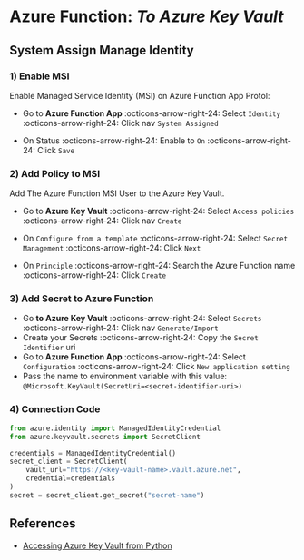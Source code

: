 # Azure Function: _To Azure Key Vault_

## System Assign Manage Identity

### 1) Enable MSI

Enable Managed Service Identity (MSI) on Azure Function App Protol:

* Go to **Azure Function App** :octicons-arrow-right-24: Select `Identity`
  :octicons-arrow-right-24: Click nav `System Assigned`

* On Status :octicons-arrow-right-24: Enable to `On` :octicons-arrow-right-24:
  Click `Save`

### 2) Add Policy to MSI

Add The Azure Function MSI User to the Azure Key Vault.

* Go to **Azure Key Vault** :octicons-arrow-right-24: Select `Access policies`
  :octicons-arrow-right-24: Click nav `Create`

* On `Configure from a template` :octicons-arrow-right-24: Select `Secret Management`
  :octicons-arrow-right-24: Click `Next`

* On `Principle` :octicons-arrow-right-24: Search the Azure Function name
  :octicons-arrow-right-24: Click `Create`

### 3) Add Secret to Azure Function

* Go **to Azure Key Vault** :octicons-arrow-right-24: Select `Secrets`
  :octicons-arrow-right-24: Click nav `Generate/Import`
* Create your Secrets :octicons-arrow-right-24: Copy the `Secret Identifier`
  uri
* Go to **Azure Function App** :octicons-arrow-right-24: Select `Configuration`
  :octicons-arrow-right-24: Click `New application setting`
* Pass the name to environment variable with this value:
  `@Microsoft.KeyVault(SecretUri=<secret-identifier-uri>)`

### 4) Connection Code

```python
from azure.identity import ManagedIdentityCredential
from azure.keyvault.secrets import SecretClient

credentials = ManagedIdentityCredential()
secret_client = SecretClient(
    vault_url="https://<key-vault-name>.vault.azure.net",
    credential=credentials
)
secret = secret_client.get_secret("secret-name")
```

## References

* [Accessing Azure Key Vault from Python](https://servian.dev/accessing-azure-key-vault-from-python-functions-44d548b49b37)
